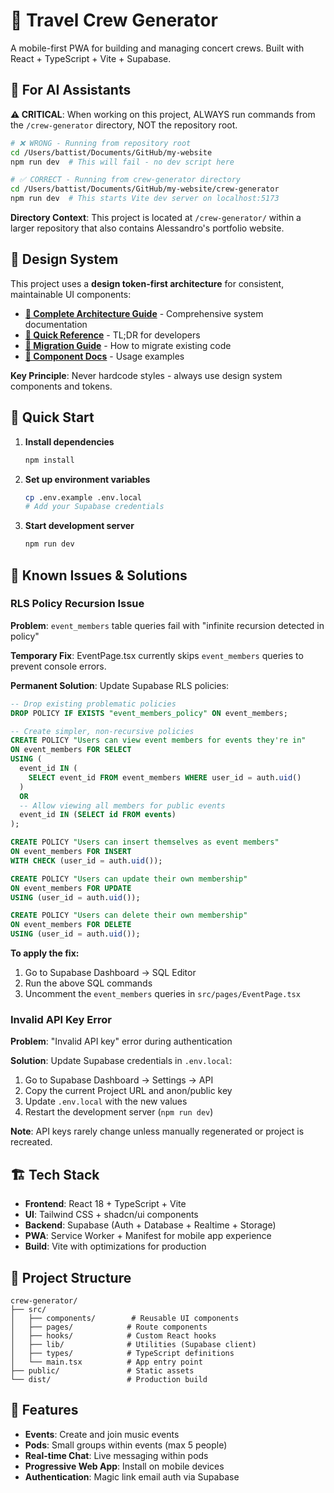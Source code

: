 # 🎵 Travel Crew Generator

A mobile-first PWA for building and managing concert crews. Built with React + TypeScript + Vite + Supabase.

## 🤖 For AI Assistants

**⚠️ CRITICAL**: When working on this project, ALWAYS run commands from the `/crew-generator` directory, NOT the repository root.

```bash
# ❌ WRONG - Running from repository root
cd /Users/battist/Documents/GitHub/my-website
npm run dev  # This will fail - no dev script here

# ✅ CORRECT - Running from crew-generator directory  
cd /Users/battist/Documents/GitHub/my-website/crew-generator
npm run dev  # This starts Vite dev server on localhost:5173
```

**Directory Context**: This project is located at `/crew-generator/` within a larger repository that also contains Alessandro's portfolio website.

## 🎨 Design System

This project uses a **design token-first architecture** for consistent, maintainable UI components:

- **[📖 Complete Architecture Guide](./DESIGN_SYSTEM_ARCHITECTURE.md)** - Comprehensive system documentation
- **[🚀 Quick Reference](./DESIGN_SYSTEM_QUICK_REFERENCE.md)** - TL;DR for developers  
- **[🔄 Migration Guide](./MIGRATION_TO_DESIGN_TOKENS.md)** - How to migrate existing code
- **[🧩 Component Docs](./src/components/design-system/README.md)** - Usage examples

**Key Principle**: Never hardcode styles - always use design system components and tokens.

## 🚀 Quick Start

1. **Install dependencies**
   ```bash
   npm install
   ```

2. **Set up environment variables**
   ```bash
   cp .env.example .env.local
   # Add your Supabase credentials
   ```

3. **Start development server**
   ```bash
   npm run dev
   ```

## 🔧 Known Issues & Solutions

### RLS Policy Recursion Issue

**Problem**: `event_members` table queries fail with "infinite recursion detected in policy"

**Temporary Fix**: EventPage.tsx currently skips `event_members` queries to prevent console errors.

**Permanent Solution**: Update Supabase RLS policies:

```sql
-- Drop existing problematic policies
DROP POLICY IF EXISTS "event_members_policy" ON event_members;

-- Create simpler, non-recursive policies
CREATE POLICY "Users can view event members for events they're in" 
ON event_members FOR SELECT
USING (
  event_id IN (
    SELECT event_id FROM event_members WHERE user_id = auth.uid()
  )
  OR 
  -- Allow viewing all members for public events
  event_id IN (SELECT id FROM events)
);

CREATE POLICY "Users can insert themselves as event members" 
ON event_members FOR INSERT
WITH CHECK (user_id = auth.uid());

CREATE POLICY "Users can update their own membership" 
ON event_members FOR UPDATE
USING (user_id = auth.uid());

CREATE POLICY "Users can delete their own membership" 
ON event_members FOR DELETE
USING (user_id = auth.uid());
```

**To apply the fix:**
1. Go to Supabase Dashboard → SQL Editor
2. Run the above SQL commands
3. Uncomment the `event_members` queries in `src/pages/EventPage.tsx`

### Invalid API Key Error

**Problem**: "Invalid API key" error during authentication

**Solution**: Update Supabase credentials in `.env.local`:
1. Go to Supabase Dashboard → Settings → API
2. Copy the current Project URL and anon/public key
3. Update `.env.local` with the new values
4. Restart the development server (`npm run dev`)

**Note**: API keys rarely change unless manually regenerated or project is recreated.

## 🏗️ Tech Stack

- **Frontend**: React 18 + TypeScript + Vite
- **UI**: Tailwind CSS + shadcn/ui components
- **Backend**: Supabase (Auth + Database + Realtime + Storage)
- **PWA**: Service Worker + Manifest for mobile app experience
- **Build**: Vite with optimizations for production

## 📁 Project Structure

```
crew-generator/
├── src/
│   ├── components/        # Reusable UI components
│   ├── pages/            # Route components
│   ├── hooks/            # Custom React hooks
│   ├── lib/              # Utilities (Supabase client)
│   ├── types/            # TypeScript definitions
│   └── main.tsx          # App entry point
├── public/               # Static assets
└── dist/                 # Production build
```

## 🎯 Features

- **Events**: Create and join music events
- **Pods**: Small groups within events (max 5 people)
- **Real-time Chat**: Live messaging within pods
- **Progressive Web App**: Install on mobile devices
- **Authentication**: Magic link email auth via Supabase
